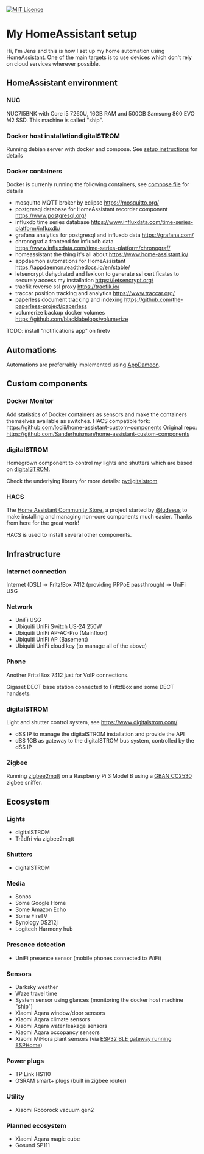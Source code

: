 [![MIT Licence](https://badges.frapsoft.com/os/mit/mit.svg?v=103)](https://opensource.org/licenses/mit-license.php)

# My HomeAssistant setup

Hi, I'm Jens and this is how I set up my home automation using HomeAssistant.
One of the main targets is to use devices which don't rely on cloud services wherever possible.

## HomeAssistant environment

### NUC

NUC7I5BNK with Core i5 7260U, 16GB RAM and 500GB Samsung 860 EVO M2 SSD.
This machine is called "ship".

### Docker host installationdigitalSTROM

Running debian server with docker and compose.
See [setup instructions](ship_setup.sh) for details

### Docker containers

Docker is currenly running the following containers, see [compose file](docker-compose.yml) for details

* mosquitto
  MQTT broker by eclipse
  https://mosquitto.org/
* postgresql
  database for HomeAssistant recorder component
  https://www.postgresql.org/
* influxdb
  time series database
  https://www.influxdata.com/time-series-platform/influxdb/
* grafana
  analytics for postgresql and influxdb data
  https://grafana.com/
* chronograf
  a frontend for influxdb data
  https://www.influxdata.com/time-series-platform/chronograf/
* homeassistant
  the thing it's all about
  https://www.home-assistant.io/
* appdaemon
  automations for HomeAssistant
  https://appdaemon.readthedocs.io/en/stable/
* letsencrypt
  dehydrated and lexicon to generate ssl certificates to securely access my installation
  https://letsencrypt.org/
* traefik
  reverse ssl proxy
  https://traefik.io/
* traccar
  position tracking and analytics
  https://www.traccar.org/
* paperless
  document tracking and indexing
  https://github.com/the-paperless-project/paperless
* volumerize
  backup docker volumes
  https://github.com/blacklabelops/volumerize

TODO: install "notifications app" on firetv

## Automations

Automations are preferrably implemented using [AppDameon](appdaemon).

## Custom components

### Docker Monitor

Add statistics of Docker containers as sensors and make the containers themselves available as switches.
HACS compatible fork: https://github.com/lociii/home-assistant-custom-components
Original repo: https://github.com/Sanderhuisman/home-assistant-custom-components

### digitalSTROM

Homegrown component to control my lights and shutters which are based on [digitalSTROM](https://www.digitalstrom.com/).

Check the underlying library for more details: [pydigitalstrom](https://github.com/lociii/pydigitalstrom)

### HACS

The [Home Assistant Community Store](https://hacs.netlify.com/), a project started by [@ludeeus](https://twitter.com/ludeeus) to make installing and managing non-core components much easier. Thanks from here for the great work!

HACS is used to install several other components.

## Infrastructure

### Internet connection

Internet (DSL) -> Fritz!Box 7412 (providing PPPoE passthrough) -> UniFi USG

### Network

* UniFi USG
* Ubiquiti UniFi Switch US-24 250W
* Ubiquiti UniFi AP-AC-Pro (Mainfloor)
* Ubiquiti UniFi AP (Basement)
* Ubiquiti UniFi cloud key (to manage all of the above)

### Phone

Another Fritz!Box 7412 just for VoIP connections.

Gigaset DECT base station connected to Fritz!Box and some DECT handsets.

### digitalSTROM

Light and shutter control system, see https://www.digitalstrom.com/

* dSS IP to manage the digitalSTROM installation and provide the API
* dSS 1GB as gateway to the digitalSTROM bus system, controlled by the dSS IP

### Zigbee

Running [zigbee2mqtt](https://github.com/Koenkk/zigbee2mqtt) on a Raspberry Pi 3 Model B using a [GBAN CC2530](http://www.gban.cn/en/product_show.asp?id=43) zigbee sniffer.

## Ecosystem

### Lights

* digitalSTROM
* Trådfri via zigbee2mqtt

### Shutters

* digitalSTROM

### Media

* Sonos
* Some Google Home
* Some Amazon Echo
* Some FireTV
* Synology DS212j
* Logitech Harmony hub

### Presence detection

* UniFi presence sensor (mobile phones connected to WiFi)

### Sensors

* Darksky weather
* Waze travel time
* System sensor using glances (monitoring the docker host machine "ship")
* Xiaomi Aqara window/door sensors
* Xiaomi Aqara climate sensors
* Xiaomi Aqara water leakage sensors
* Xiaomi Aqara occopancy sensors
* Xiaomi MiFlora plant sensors (via [ESP32 BLE gateway running ESPHome](https://esphome.io/components/sensor/xiaomi_miflora.html))

### Power plugs

* TP Link HS110
* OSRAM smart+ plugs (built in zigbee router)

### Utility

* Xiaomi Roborock vacuum gen2

### Planned ecosystem

* Xiaomi Aqara magic cube
* Gosund SP111 
